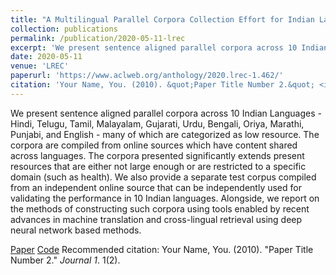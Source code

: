 ```yaml
---
title: "A Multilingual Parallel Corpora Collection Effort for Indian Languages"
collection: publications
permalink: /publication/2020-05-11-lrec
excerpt: 'We present sentence aligned parallel corpora across 10 Indian Languages - Hindi, Telugu, Tamil, Malayalam, Gujarati, Urdu, Bengali, Oriya, Marathi, Punjabi, and English - many of which are categorized as low resource. The corpora are compiled from online sources which have content shared across languages. The corpora presented significantly extends present resources that are either not large enough or are restricted to a specific domain (such as health). We also provide a separate test corpus compiled from an independent online source that can be independently used for validating the performance in 10 Indian languages. Alongside, we report on the methods of constructing such corpora using tools enabled by recent advances in machine translation and cross-lingual retrieval using deep neural network based methods.'
date: 2020-05-11
venue: 'LREC'
paperurl: 'https://www.aclweb.org/anthology/2020.lrec-1.462/'
citation: 'Your Name, You. (2010). &quot;Paper Title Number 2.&quot; <i>Journal 1</i>. 1(2).'
---
```

We present sentence aligned parallel corpora across 10 Indian Languages - Hindi, Telugu, Tamil, Malayalam, Gujarati, Urdu, Bengali, Oriya, Marathi, Punjabi, and English - many of which are categorized as low resource. The corpora are compiled from online sources which have content shared across languages. The corpora presented significantly extends present resources that are either not large enough or are restricted to a specific domain (such as health). We also provide a separate test corpus compiled from an independent online source that can be independently used for validating the performance in 10 Indian languages. Alongside, we report on the methods of constructing such corpora using tools enabled by recent advances in machine translation and cross-lingual retrieval using deep neural network based methods.

[Paper](https://www.aclweb.org/anthology/2020.lrec-1.462/)
[Code](https://www.aclweb.org/anthology/2020.lrec-1.462/)
Recommended citation: Your Name, You. (2010). "Paper Title Number 2." <i>Journal 1</i>. 1(2).